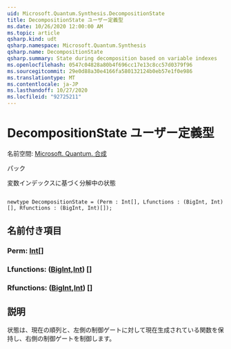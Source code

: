 ```yaml
---
uid: Microsoft.Quantum.Synthesis.DecompositionState
title: DecompositionState ユーザー定義型
ms.date: 10/26/2020 12:00:00 AM
ms.topic: article
qsharp.kind: udt
qsharp.namespace: Microsoft.Quantum.Synthesis
qsharp.name: DecompositionState
qsharp.summary: State during decomposition based on variable indexes
ms.openlocfilehash: 0547c04828a80b4f696cc17e13c8cc57d0379f96
ms.sourcegitcommit: 29e0d88a30e4166fa580132124b0eb57e1f0e986
ms.translationtype: MT
ms.contentlocale: ja-JP
ms.lasthandoff: 10/27/2020
ms.locfileid: "92725211"
---
```

# <a name="decompositionstate-user-defined-type"></a>DecompositionState ユーザー定義型

名前空間: [Microsoft. Quantum. 合成](xref:Microsoft.Quantum.Synthesis)

パック [](https://nuget.org/packages/)


変数インデックスに基づく分解中の状態

```qsharp

newtype DecompositionState = (Perm : Int[], Lfunctions : (BigInt, Int)[], Rfunctions : (BigInt, Int)[]);
```



## <a name="named-items"></a>名前付き項目

### <a name="perm--int"></a>Perm: [Int](xref:microsoft.quantum.lang-ref.int)[]


### <a name="lfunctions--bigintint"></a>Lfunctions: ([BigInt](xref:microsoft.quantum.lang-ref.bigint),[Int](xref:microsoft.quantum.lang-ref.int)) []


### <a name="rfunctions--bigintint"></a>Rfunctions: ([BigInt](xref:microsoft.quantum.lang-ref.bigint),[Int](xref:microsoft.quantum.lang-ref.int)) []



## <a name="description"></a>説明

状態は、現在の順列と、左側の制御ゲートに対して現在生成されている関数を保持し、右側の制御ゲートを制御します。